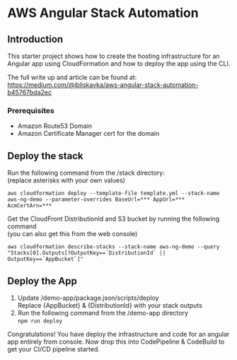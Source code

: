 # AWS Angular Stack Automation

## Introduction
This starter project shows how to create the hosting infrastructure for an Angular app using CloudFormation and how to deploy the app using the CLI.

The full write up and article can be found at:  
https://medium.com/@ibliskavka/aws-angular-stack-automation-b45767bda2ec

### Prerequisites
* Amazon Route53 Domain
* Amazon Certificate Manager cert for the domain

## Deploy the stack

Run the following command from the /stack directory:  
(replace asterisks with your own values)

`aws cloudformation deploy --template-file template.yml --stack-name aws-ng-demo --parameter-overrides BaseUrl=*** AppUrl=*** AcmCertArn=***`

Get the CloudFront DistributionId and S3 bucket by running the following command  
(you can also get this from the web console)

```aws cloudformation describe-stacks --stack-name aws-ng-demo --query "Stacks[0].Outputs[?OutputKey==`DistributionId` || OutputKey==`AppBucket`]"```

## Deploy the App

1. Update /demo-app/package.json/scripts/deploy  
Replace {AppBucket} & {DistributionId} with your stack outputs
2. Run the following command from the /demo-app directory  
`npm run deploy`

Congratulations! You have deploy the infrastructure and code for an angular app entirely from console. Now drop this into CodePipeline & CodeBuild to get your CI/CD pipeline started.